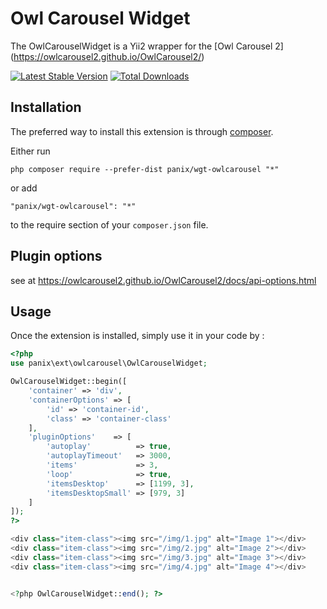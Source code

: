 Owl Carousel Widget
============================

The OwlCarouselWidget is a Yii2 wrapper for the [Owl Carousel 2] (https://owlcarousel2.github.io/OwlCarousel2/)

[![Latest Stable Version](https://poser.pugx.org/anix/wgt-owlcarousel/v/stable.svg)](https://packagist.org/packages/anix/wgt-owlcarousel)
[![Total Downloads](https://poser.pugx.org/anix/wgt-owlcarousel/downloads.svg)](https://packagist.org/packages/anix/wgt-owlcarousel)


Installation
------------

The preferred way to install this extension is through [composer](http://getcomposer.org/download/).

Either run

```
php composer require --prefer-dist panix/wgt-owlcarousel "*"
```

or add

```
"panix/wgt-owlcarousel": "*"
```

to the require section of your `composer.json` file.

Plugin options
-----
see at https://owlcarousel2.github.io/OwlCarousel2/docs/api-options.html

Usage
-----

Once the extension is installed, simply use it in your code by  :

```php
<?php
use panix\ext\owlcarousel\OwlCarouselWidget;

OwlCarouselWidget::begin([
    'container' => 'div',
    'containerOptions' => [
        'id' => 'container-id',
        'class' => 'container-class'
    ],
    'pluginOptions'    => [
        'autoplay'          => true,
        'autoplayTimeout'   => 3000,
        'items'             => 3,
        'loop'              => true,
        'itemsDesktop'      => [1199, 3],
        'itemsDesktopSmall' => [979, 3]
    ]
]);
?>

<div class="item-class"><img src="/img/1.jpg" alt="Image 1"></div>
<div class="item-class"><img src="/img/2.jpg" alt="Image 2"></div>
<div class="item-class"><img src="/img/3.jpg" alt="Image 3"></div>
<div class="item-class"><img src="/img/4.jpg" alt="Image 4"></div>


<?php OwlCarouselWidget::end(); ?>
